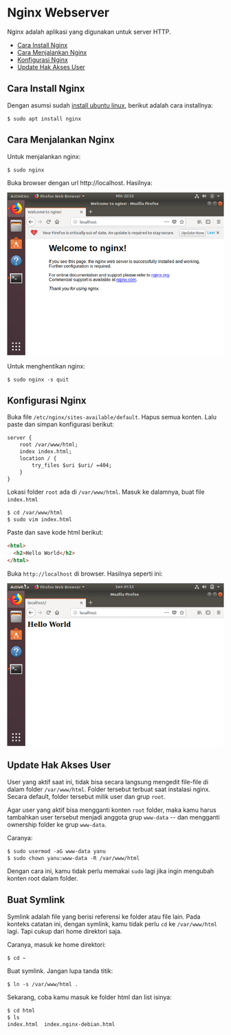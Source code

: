 # Nginx Webserver

Nginx adalah aplikasi yang digunakan untuk server HTTP.

- [Cara Install Nginx](#cara-install-nginx)
- [Cara Menjalankan Nginx](#cara-menjalankan-nginx)
- [Konfigurasi Nginx](#konfigurasi-nginx)
- [Update Hak Akses User](#update-hak-akses-user)

## Cara Install Nginx

Dengan asumsi sudah [install ubuntu linux](linux/readme.md), berikut adalah cara installnya:

```terminal
$ sudo apt install nginx
```

## Cara Menjalankan Nginx

Untuk menjalankan nginx:
```terminal
$ sudo nginx
```

Buka browser dengan url http://localhost. Hasilnya:

![nginx](welcome.png)

Untuk menghentikan nginx:
```terminal
$ sudo nginx -s quit
```
## Konfigurasi Nginx

Buka file `/etc/nginx/sites-available/default`. Hapus semua konten. Lalu paste dan simpan konfigurasi berikut:
```nginx
server {
    root /var/www/html;
    index index.html;
    location / {
        try_files $uri $uri/ =404;
    }
}
```
Lokasi folder `root` ada di `/var/www/html`. Masuk ke dalamnya, buat file `index.html`

```terminal
$ cd /var/www/html
$ sudo vim index.html
```

Paste dan save kode html berikut:

```html
<html>
  <h2>Hello World</h2>
</html>
```

Buka `http://localhost` di browser. Hasilnya seperti ini:

![hello](hello.png)

## Update Hak Akses User

User yang aktif saat ini, tidak bisa secara langsung mengedit file-file di dalam folder `/var/www/html`. Folder tersebut terbuat saat instalasi nginx. Secara default, folder tersebut milik user dan grup `root`.

Agar user yang aktif bisa mengganti konten `root` folder, maka kamu harus tambahkan user tersebut menjadi anggota grup `www-data` -- dan mengganti ownership folder ke grup `www-data`. 

Caranya:

```terminal
$ sudo usermod -aG www-data yanu
$ sudo chown yanu:www-data -R /var/www/html
```

Dengan cara ini, kamu tidak perlu memakai `sudo` lagi jika ingin mengubah konten root dalam folder.

## Buat Symlink

Symlink adalah file yang berisi referensi ke folder atau file lain. Pada konteks catatan ini, dengan symlink, kamu tidak perlu `cd` ke `/var/www/html` lagi. Tapi cukup dari home direktori saja.

Caranya, masuk ke home direktori:
```terminal
$ cd ~
```

Buat symlink. Jangan lupa tanda titik:
```terminal
$ ln -s /var/www/html .
```

Sekarang, coba kamu masuk ke folder html dan list isinya:
```terminal
$ cd html
$ ls
index.html  index.nginx-debian.html
```
